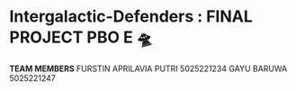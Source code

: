 # Intergalactic-Defenders : FINAL PROJECT PBO E 🛸
**TEAM MEMBERS** 
FURSTIN APRILAVIA PUTRI 5025221234 
GAYU BARUWA 5025221247
